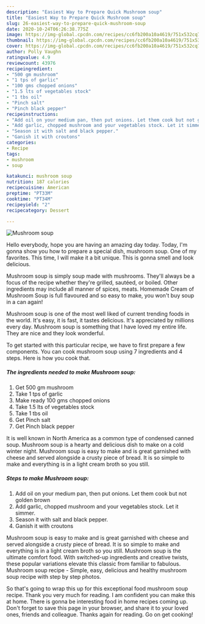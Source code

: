```yaml
---
description: "Easiest Way to Prepare Quick Mushroom soup"
title: "Easiest Way to Prepare Quick Mushroom soup"
slug: 26-easiest-way-to-prepare-quick-mushroom-soup
date: 2020-10-24T06:26:38.775Z
image: https://img-global.cpcdn.com/recipes/cc6fb200a10a4619/751x532cq70/mushroom-soup-recipe-main-photo.jpg
thumbnail: https://img-global.cpcdn.com/recipes/cc6fb200a10a4619/751x532cq70/mushroom-soup-recipe-main-photo.jpg
cover: https://img-global.cpcdn.com/recipes/cc6fb200a10a4619/751x532cq70/mushroom-soup-recipe-main-photo.jpg
author: Polly Vaughn
ratingvalue: 4.9
reviewcount: 43976
recipeingredient:
- "500 gm mushroom"
- "1 tps of garlic"
- "100 gms chopped onions"
- "1.5 lts of vegetables stock"
- "1 tbs oil"
- "Pinch salt"
- "Pinch black pepper"
recipeinstructions:
- "Add oil on your medium pan, then put onions. Let them cook but not golden brown"
- "Add garlic, chopped mushroom and your vegetables stock. Let it simmer."
- "Season it with salt and black pepper."
- "Ganish it with croutons"
categories:
- Recipe
tags:
- mushroom
- soup

katakunci: mushroom soup 
nutrition: 187 calories
recipecuisine: American
preptime: "PT33M"
cooktime: "PT34M"
recipeyield: "2"
recipecategory: Dessert

---
```



![Mushroom soup](https://img-global.cpcdn.com/recipes/cc6fb200a10a4619/751x532cq70/mushroom-soup-recipe-main-photo.jpg)

Hello everybody, hope you are having an amazing day today. Today, I'm gonna show you how to prepare a special dish, mushroom soup. One of my favorites. This time, I will make it a bit unique. This is gonna smell and look delicious.

Mushroom soup is simply soup made with mushrooms. They&#39;ll always be a focus of the recipe whether they&#39;re grilled, sautéed, or boiled. Other ingredients may include all manner of spices, meats. Homemade Cream of Mushroom Soup is full flavoured and so easy to make, you won&#39;t buy soup in a can again!

Mushroom soup is one of the most well liked of current trending foods in the world. It's easy, it is fast, it tastes delicious. It's appreciated by millions every day. Mushroom soup is something that I have loved my entire life. They are nice and they look wonderful.


To get started with this particular recipe, we have to first prepare a few components. You can cook mushroom soup using 7 ingredients and 4 steps. Here is how you cook that.

<!--inarticleads1-->

##### The ingredients needed to make Mushroom soup:

1. Get 500 gm mushroom
1. Take 1 tps of garlic
1. Make ready 100 gms chopped onions
1. Take 1.5 lts of vegetables stock
1. Take 1 tbs oil
1. Get Pinch salt
1. Get Pinch black pepper


It is well known in North America as a common type of condensed canned soup. Mushroom soup is a hearty and delicious dish to make on a cold winter night. Mushroom soup is easy to make and is great garnished with cheese and served alongside a crusty piece of bread. It is so simple to make and everything is in a light cream broth so you still. 

<!--inarticleads2-->

##### Steps to make Mushroom soup:

1. Add oil on your medium pan, then put onions. Let them cook but not golden brown
1. Add garlic, chopped mushroom and your vegetables stock. Let it simmer.
1. Season it with salt and black pepper.
1. Ganish it with croutons


Mushroom soup is easy to make and is great garnished with cheese and served alongside a crusty piece of bread. It is so simple to make and everything is in a light cream broth so you still. Mushroom soup is the ultimate comfort food. With switched-up ingredients and creative twists, these popular variations elevate this classic from familiar to fabulous. Mushroom soup recipe - Simple, easy, delicious and healthy mushroom soup recipe with step by step photos. 

So that's going to wrap this up for this exceptional food mushroom soup recipe. Thank you very much for reading. I am confident you can make this at home. There is gonna be interesting food in home recipes coming up. Don't forget to save this page in your browser, and share it to your loved ones, friends and colleague. Thanks again for reading. Go on get cooking!
